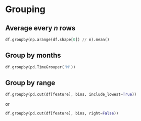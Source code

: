 # Grouping
## Average every _n_ rows
```python
df.groupby(np.arange(df.shape[0]) // n).mean()
```

## Group by months
```python
df.groupby(pd.TimeGrouper('M'))
```

## Group by range
```python
df.groupby(pd.cut(df[feature], bins, include_lowest=True))
```
or
```python
df.groupby(pd.cut(df[feature], bins, right=False))
```
